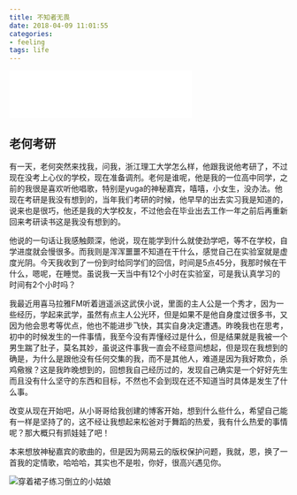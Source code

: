 ```yaml
---
title: 不知者无畏
date: 2018-04-09 11:01:55
categories: 
- feeling
tags: life
---
```


<iframe frameborder="no" border="0" marginwidth="0" marginheight="0" width=330 height=86 src="//music.163.com/outchain/player?type=2&id=28643203&auto=0&height=66"></iframe>


## 老何考研

有一天，老何突然来找我，问我，浙江理工大学怎么样，他跟我说他考研了，不过现在没考上心仪的学校，现在准备调剂。老何是谁呢，他是我的一位高中同学，之前的我很是喜欢听他唱歌，特别是yuga的神秘嘉宾，嘻嘻，小女生，没办法。他现在考研是我没有想到的，当年我们考研的时候，他早早的出去实习我是知道的，说来也是很巧，他还是我的大学校友，不过他会在毕业出去工作一年之前后再重新回来考研读书这是我没有想到的。

他说的一句话让我感触颇深，他说，现在能学到什么就使劲学吧，等不在学校，自学进度就会慢很多。而我则是浑浑噩噩不知道在干什么，感觉自己在实验室就是虚度光阴。今天我收到了一份到时给同学们的回信，时间是5点45分，我那时候在干什么，嗯呢，在睡觉。虽说我一天当中有12个小时在实验室，可是我认真学习的时间有2个小时吗？

我最近用喜马拉雅FM听着逍遥派这武侠小说，里面的主人公是一个秀才，因为一些经历，学起来武学，虽然有点主人公光环，但是如果不是他自身度过很多书，又因为他会思考等优点，他也不能进步飞快，其实自身决定遭遇。昨晚我也在思考，初中的时候发生的一件事情，我至今没有弄懂经过是什么，但是结果就是我被一个男生踹了肚子，莫名其妙，虽说这件事我一直会不经意间想起，但是现在我想到的确是，为什么是跟他没有任何交集的我，而不是其他人，难道是因为我好欺负，杀鸡儆猴？这是我昨晚想到的，回想我自己经历过的，发现自己确实是一个好好先生而且没有什么坚守的东西和目标，不然也不会到现在还不知道当时具体是发生了什么事。

改变从现在开始吧，从小哥哥给我创建的博客开始，想到什么些什么，希望自己能有一样是坚持了的，这不经让我想起来松爸对于舞蹈的热爱，我有什么热爱的事情呢？那大概只有抓娃娃了吧！

本来想放神秘嘉宾的歌曲的，但是因为网易云的版权保护问题，我就，恩，换了一首我的定情歌，哈哈哈，其实也不是啦，你好，很高兴遇见你。

<!--<center><img src="/Users/jin2511/Workspace/yuti/source/_posts/picture/mmexport1523022415402.jpg" ></center>-->
![穿着裙子练习倒立的小姑娘](http://pic.blackist.top/Beauty_doll.jpg)

